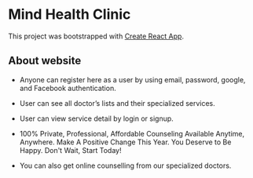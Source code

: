 # Mind Health Clinic

This project was bootstrapped with [Create React App](https://mind-health-clinic.firebaseapp.com/).

## About website

* Anyone can register here as a user by using email, password, google, and Facebook authentication.

* User can see all doctor’s lists and their specialized services.

* User can view service detail by login or signup.

* 100% Private, Professional, Affordable Counseling Available Anytime, Anywhere. Make A Positive Change This Year. You Deserve to Be Happy. Don't Wait, Start Today!

* You can also get online counselling from our specialized doctors.




